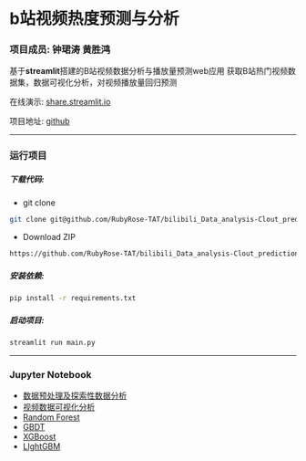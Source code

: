# b站视频热度预测与分析

### 项目成员: 钟珺涛 黄胜鸿
基于**streamlit**搭建的B站视频数据分析与播放量预测web应用
获取B站热门视频数据集，数据可视化分析，对视频播放量回归预测

在线演示: [share.streamlit.io](https://share.streamlit.io/rubyrose-tat/bilibili_data_analysis-clout_prediction/main/main.py)

项目地址: [github](https://github.com/RubyRose-TAT/bilibili_Data_analysis-Clout_prediction)

---

### 运行项目

##### 下载代码:

* git clone

```bash
git clone git@github.com/RubyRose-TAT/bilibili_Data_analysis-Clout_prediction.git
```

* Download ZIP

```bash
https://github.com/RubyRose-TAT/bilibili_Data_analysis-Clout_prediction/archive/refs/heads/main.zip
```

##### 安装依赖:

```bash
pip install -r requirements.txt
```

##### 启动项目:

```bash
streamlit run main.py
```

---

### Jupyter Notebook

- [数据预处理及探索性数据分析](https://github.com/RubyRose-TAT/bilibili_Data_analysis-Clout_prediction/blob/main/bilibili/0.bilibili_%E6%95%B0%E6%8D%AE%E9%A2%84%E5%A4%84%E7%90%86%E5%8F%8A%E6%8E%A2%E7%B4%A2%E6%80%A7%E6%95%B0%E6%8D%AE%E5%88%86%E6%9E%90.ipynb)
- [视频数据可视化分析](https://github.com/RubyRose-TAT/bilibili_Data_analysis-Clout_prediction/blob/main/bilibili/1.bilibili_%E8%A7%86%E9%A2%91%E6%95%B0%E6%8D%AE%E5%8F%AF%E8%A7%86%E5%8C%96%E5%88%86%E6%9E%90.ipynb)
- [Random Forest](https://github.com/RubyRose-TAT/bilibili_Data_analysis-Clout_prediction/blob/main/bilibili/2.bilibili_Random%20Forest.ipynb)
- [GBDT](https://github.com/RubyRose-TAT/bilibili_Data_analysis-Clout_prediction/blob/main/bilibili/3.bilibili_GBDT.ipynb)
- [XGBoost](https://github.com/RubyRose-TAT/bilibili_Data_analysis-Clout_prediction/blob/main/bilibili/4.bilibili_XGBoost.ipynb)
- [LIghtGBM](https://github.com/RubyRose-TAT/bilibili_Data_analysis-Clout_prediction/blob/main/bilibili/5.bilibili_LIghtGBM.ipynb)